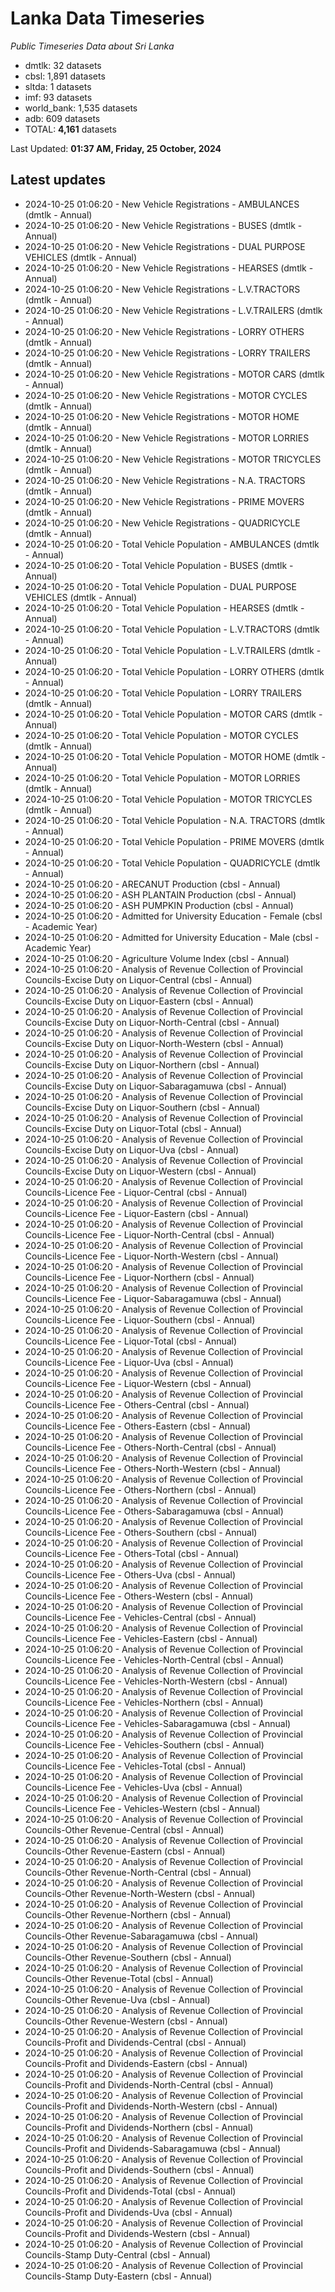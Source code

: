 # Lanka Data Timeseries
*Public Timeseries Data about Sri Lanka*

* dmtlk: 32 datasets
* cbsl: 1,891 datasets
* sltda: 1 datasets
* imf: 93 datasets
* world_bank: 1,535 datasets
* adb: 609 datasets
* TOTAL: **4,161** datasets

Last Updated: **01:37 AM, Friday, 25 October, 2024**

## Latest updates

* 2024-10-25 01:06:20 - New Vehicle Registrations - AMBULANCES (dmtlk - Annual)
* 2024-10-25 01:06:20 - New Vehicle Registrations - BUSES (dmtlk - Annual)
* 2024-10-25 01:06:20 - New Vehicle Registrations - DUAL PURPOSE VEHICLES (dmtlk - Annual)
* 2024-10-25 01:06:20 - New Vehicle Registrations - HEARSES (dmtlk - Annual)
* 2024-10-25 01:06:20 - New Vehicle Registrations - L.V.TRACTORS (dmtlk - Annual)
* 2024-10-25 01:06:20 - New Vehicle Registrations - L.V.TRAILERS (dmtlk - Annual)
* 2024-10-25 01:06:20 - New Vehicle Registrations - LORRY OTHERS (dmtlk - Annual)
* 2024-10-25 01:06:20 - New Vehicle Registrations - LORRY TRAILERS (dmtlk - Annual)
* 2024-10-25 01:06:20 - New Vehicle Registrations - MOTOR CARS (dmtlk - Annual)
* 2024-10-25 01:06:20 - New Vehicle Registrations - MOTOR CYCLES (dmtlk - Annual)
* 2024-10-25 01:06:20 - New Vehicle Registrations - MOTOR HOME (dmtlk - Annual)
* 2024-10-25 01:06:20 - New Vehicle Registrations - MOTOR LORRIES (dmtlk - Annual)
* 2024-10-25 01:06:20 - New Vehicle Registrations - MOTOR TRICYCLES (dmtlk - Annual)
* 2024-10-25 01:06:20 - New Vehicle Registrations - N.A. TRACTORS (dmtlk - Annual)
* 2024-10-25 01:06:20 - New Vehicle Registrations - PRIME MOVERS (dmtlk - Annual)
* 2024-10-25 01:06:20 - New Vehicle Registrations - QUADRICYCLE (dmtlk - Annual)
* 2024-10-25 01:06:20 - Total Vehicle Population - AMBULANCES (dmtlk - Annual)
* 2024-10-25 01:06:20 - Total Vehicle Population - BUSES (dmtlk - Annual)
* 2024-10-25 01:06:20 - Total Vehicle Population - DUAL PURPOSE VEHICLES (dmtlk - Annual)
* 2024-10-25 01:06:20 - Total Vehicle Population - HEARSES (dmtlk - Annual)
* 2024-10-25 01:06:20 - Total Vehicle Population - L.V.TRACTORS (dmtlk - Annual)
* 2024-10-25 01:06:20 - Total Vehicle Population - L.V.TRAILERS (dmtlk - Annual)
* 2024-10-25 01:06:20 - Total Vehicle Population - LORRY OTHERS (dmtlk - Annual)
* 2024-10-25 01:06:20 - Total Vehicle Population - LORRY TRAILERS (dmtlk - Annual)
* 2024-10-25 01:06:20 - Total Vehicle Population - MOTOR CARS (dmtlk - Annual)
* 2024-10-25 01:06:20 - Total Vehicle Population - MOTOR CYCLES (dmtlk - Annual)
* 2024-10-25 01:06:20 - Total Vehicle Population - MOTOR HOME (dmtlk - Annual)
* 2024-10-25 01:06:20 - Total Vehicle Population - MOTOR LORRIES (dmtlk - Annual)
* 2024-10-25 01:06:20 - Total Vehicle Population - MOTOR TRICYCLES (dmtlk - Annual)
* 2024-10-25 01:06:20 - Total Vehicle Population - N.A. TRACTORS (dmtlk - Annual)
* 2024-10-25 01:06:20 - Total Vehicle Population - PRIME MOVERS (dmtlk - Annual)
* 2024-10-25 01:06:20 - Total Vehicle Population - QUADRICYCLE (dmtlk - Annual)
* 2024-10-25 01:06:20 - ARECANUT Production (cbsl - Annual)
* 2024-10-25 01:06:20 - ASH PLANTAIN Production (cbsl - Annual)
* 2024-10-25 01:06:20 - ASH PUMPKIN Production (cbsl - Annual)
* 2024-10-25 01:06:20 - Admitted for University Education - Female (cbsl - Academic Year)
* 2024-10-25 01:06:20 - Admitted for University Education - Male (cbsl - Academic Year)
* 2024-10-25 01:06:20 - Agriculture Volume Index (cbsl - Annual)
* 2024-10-25 01:06:20 - Analysis of Revenue Collection of Provincial Councils-Excise Duty on Liquor-Central (cbsl - Annual)
* 2024-10-25 01:06:20 - Analysis of Revenue Collection of Provincial Councils-Excise Duty on Liquor-Eastern (cbsl - Annual)
* 2024-10-25 01:06:20 - Analysis of Revenue Collection of Provincial Councils-Excise Duty on Liquor-North-Central (cbsl - Annual)
* 2024-10-25 01:06:20 - Analysis of Revenue Collection of Provincial Councils-Excise Duty on Liquor-North-Western (cbsl - Annual)
* 2024-10-25 01:06:20 - Analysis of Revenue Collection of Provincial Councils-Excise Duty on Liquor-Northern (cbsl - Annual)
* 2024-10-25 01:06:20 - Analysis of Revenue Collection of Provincial Councils-Excise Duty on Liquor-Sabaragamuwa (cbsl - Annual)
* 2024-10-25 01:06:20 - Analysis of Revenue Collection of Provincial Councils-Excise Duty on Liquor-Southern (cbsl - Annual)
* 2024-10-25 01:06:20 - Analysis of Revenue Collection of Provincial Councils-Excise Duty on Liquor-Total (cbsl - Annual)
* 2024-10-25 01:06:20 - Analysis of Revenue Collection of Provincial Councils-Excise Duty on Liquor-Uva (cbsl - Annual)
* 2024-10-25 01:06:20 - Analysis of Revenue Collection of Provincial Councils-Excise Duty on Liquor-Western (cbsl - Annual)
* 2024-10-25 01:06:20 - Analysis of Revenue Collection of Provincial Councils-Licence Fee - Liquor-Central (cbsl - Annual)
* 2024-10-25 01:06:20 - Analysis of Revenue Collection of Provincial Councils-Licence Fee - Liquor-Eastern (cbsl - Annual)
* 2024-10-25 01:06:20 - Analysis of Revenue Collection of Provincial Councils-Licence Fee - Liquor-North-Central (cbsl - Annual)
* 2024-10-25 01:06:20 - Analysis of Revenue Collection of Provincial Councils-Licence Fee - Liquor-North-Western (cbsl - Annual)
* 2024-10-25 01:06:20 - Analysis of Revenue Collection of Provincial Councils-Licence Fee - Liquor-Northern (cbsl - Annual)
* 2024-10-25 01:06:20 - Analysis of Revenue Collection of Provincial Councils-Licence Fee - Liquor-Sabaragamuwa (cbsl - Annual)
* 2024-10-25 01:06:20 - Analysis of Revenue Collection of Provincial Councils-Licence Fee - Liquor-Southern (cbsl - Annual)
* 2024-10-25 01:06:20 - Analysis of Revenue Collection of Provincial Councils-Licence Fee - Liquor-Total (cbsl - Annual)
* 2024-10-25 01:06:20 - Analysis of Revenue Collection of Provincial Councils-Licence Fee - Liquor-Uva (cbsl - Annual)
* 2024-10-25 01:06:20 - Analysis of Revenue Collection of Provincial Councils-Licence Fee - Liquor-Western (cbsl - Annual)
* 2024-10-25 01:06:20 - Analysis of Revenue Collection of Provincial Councils-Licence Fee - Others-Central (cbsl - Annual)
* 2024-10-25 01:06:20 - Analysis of Revenue Collection of Provincial Councils-Licence Fee - Others-Eastern (cbsl - Annual)
* 2024-10-25 01:06:20 - Analysis of Revenue Collection of Provincial Councils-Licence Fee - Others-North-Central (cbsl - Annual)
* 2024-10-25 01:06:20 - Analysis of Revenue Collection of Provincial Councils-Licence Fee - Others-North-Western (cbsl - Annual)
* 2024-10-25 01:06:20 - Analysis of Revenue Collection of Provincial Councils-Licence Fee - Others-Northern (cbsl - Annual)
* 2024-10-25 01:06:20 - Analysis of Revenue Collection of Provincial Councils-Licence Fee - Others-Sabaragamuwa (cbsl - Annual)
* 2024-10-25 01:06:20 - Analysis of Revenue Collection of Provincial Councils-Licence Fee - Others-Southern (cbsl - Annual)
* 2024-10-25 01:06:20 - Analysis of Revenue Collection of Provincial Councils-Licence Fee - Others-Total (cbsl - Annual)
* 2024-10-25 01:06:20 - Analysis of Revenue Collection of Provincial Councils-Licence Fee - Others-Uva (cbsl - Annual)
* 2024-10-25 01:06:20 - Analysis of Revenue Collection of Provincial Councils-Licence Fee - Others-Western (cbsl - Annual)
* 2024-10-25 01:06:20 - Analysis of Revenue Collection of Provincial Councils-Licence Fee - Vehicles-Central (cbsl - Annual)
* 2024-10-25 01:06:20 - Analysis of Revenue Collection of Provincial Councils-Licence Fee - Vehicles-Eastern (cbsl - Annual)
* 2024-10-25 01:06:20 - Analysis of Revenue Collection of Provincial Councils-Licence Fee - Vehicles-North-Central (cbsl - Annual)
* 2024-10-25 01:06:20 - Analysis of Revenue Collection of Provincial Councils-Licence Fee - Vehicles-North-Western (cbsl - Annual)
* 2024-10-25 01:06:20 - Analysis of Revenue Collection of Provincial Councils-Licence Fee - Vehicles-Northern (cbsl - Annual)
* 2024-10-25 01:06:20 - Analysis of Revenue Collection of Provincial Councils-Licence Fee - Vehicles-Sabaragamuwa (cbsl - Annual)
* 2024-10-25 01:06:20 - Analysis of Revenue Collection of Provincial Councils-Licence Fee - Vehicles-Southern (cbsl - Annual)
* 2024-10-25 01:06:20 - Analysis of Revenue Collection of Provincial Councils-Licence Fee - Vehicles-Total (cbsl - Annual)
* 2024-10-25 01:06:20 - Analysis of Revenue Collection of Provincial Councils-Licence Fee - Vehicles-Uva (cbsl - Annual)
* 2024-10-25 01:06:20 - Analysis of Revenue Collection of Provincial Councils-Licence Fee - Vehicles-Western (cbsl - Annual)
* 2024-10-25 01:06:20 - Analysis of Revenue Collection of Provincial Councils-Other Revenue-Central (cbsl - Annual)
* 2024-10-25 01:06:20 - Analysis of Revenue Collection of Provincial Councils-Other Revenue-Eastern (cbsl - Annual)
* 2024-10-25 01:06:20 - Analysis of Revenue Collection of Provincial Councils-Other Revenue-North-Central (cbsl - Annual)
* 2024-10-25 01:06:20 - Analysis of Revenue Collection of Provincial Councils-Other Revenue-North-Western (cbsl - Annual)
* 2024-10-25 01:06:20 - Analysis of Revenue Collection of Provincial Councils-Other Revenue-Northern (cbsl - Annual)
* 2024-10-25 01:06:20 - Analysis of Revenue Collection of Provincial Councils-Other Revenue-Sabaragamuwa (cbsl - Annual)
* 2024-10-25 01:06:20 - Analysis of Revenue Collection of Provincial Councils-Other Revenue-Southern (cbsl - Annual)
* 2024-10-25 01:06:20 - Analysis of Revenue Collection of Provincial Councils-Other Revenue-Total (cbsl - Annual)
* 2024-10-25 01:06:20 - Analysis of Revenue Collection of Provincial Councils-Other Revenue-Uva (cbsl - Annual)
* 2024-10-25 01:06:20 - Analysis of Revenue Collection of Provincial Councils-Other Revenue-Western (cbsl - Annual)
* 2024-10-25 01:06:20 - Analysis of Revenue Collection of Provincial Councils-Profit and Dividends-Central (cbsl - Annual)
* 2024-10-25 01:06:20 - Analysis of Revenue Collection of Provincial Councils-Profit and Dividends-Eastern (cbsl - Annual)
* 2024-10-25 01:06:20 - Analysis of Revenue Collection of Provincial Councils-Profit and Dividends-North-Central (cbsl - Annual)
* 2024-10-25 01:06:20 - Analysis of Revenue Collection of Provincial Councils-Profit and Dividends-North-Western (cbsl - Annual)
* 2024-10-25 01:06:20 - Analysis of Revenue Collection of Provincial Councils-Profit and Dividends-Northern (cbsl - Annual)
* 2024-10-25 01:06:20 - Analysis of Revenue Collection of Provincial Councils-Profit and Dividends-Sabaragamuwa (cbsl - Annual)
* 2024-10-25 01:06:20 - Analysis of Revenue Collection of Provincial Councils-Profit and Dividends-Southern (cbsl - Annual)
* 2024-10-25 01:06:20 - Analysis of Revenue Collection of Provincial Councils-Profit and Dividends-Total (cbsl - Annual)
* 2024-10-25 01:06:20 - Analysis of Revenue Collection of Provincial Councils-Profit and Dividends-Uva (cbsl - Annual)
* 2024-10-25 01:06:20 - Analysis of Revenue Collection of Provincial Councils-Profit and Dividends-Western (cbsl - Annual)
* 2024-10-25 01:06:20 - Analysis of Revenue Collection of Provincial Councils-Stamp Duty-Central (cbsl - Annual)
* 2024-10-25 01:06:20 - Analysis of Revenue Collection of Provincial Councils-Stamp Duty-Eastern (cbsl - Annual)